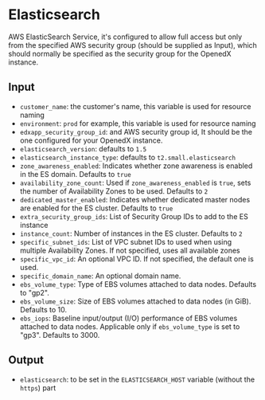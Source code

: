 # Elasticsearch

AWS ElasticSearch Service, it's configured to allow full access but only from the specified AWS 
security group (should be supplied as Input), which should normally be specified as the security
group for the OpenedX instance.

## Input

- `customer_name`: the customer's name, this variable is used for resource naming
- `environment`: `prod` for example, this variable is used for resource naming
- `edxapp_security_group_id`: and AWS security group id, It should be the one configured for your OpenedX instance.
- `elasticsearch_version`: defaults to `1.5`
- `elasticsearch_instance_type`: defaults to `t2.small.elasticsearch`
- `zone_awareness_enabled`: Indicates whether zone awareness is enabled in the ES domain. Defaults to `true`
- `availability_zone_count`: Used if `zone_awareness_enabled` is `true`, sets the number of Availability Zones
  to be used. Defaults to `2`
- `dedicated_master_enabled`: Indicates whether dedicated master nodes are enabled for the ES cluster. Defaults to `true`
- `extra_security_group_ids`: List of Security Group IDs to add to the ES instance
- `instance_count`: Number of instances in the ES cluster. Defaults to `2`
- `specific_subnet_ids`: List of VPC subnet IDs to used when using multiple Availability Zones. If not specified, uses all available zones
- `specific_vpc_id`: An optional VPC ID. If not specified, the default one is used.
- `specific_domain_name`: An optional domain name.
- `ebs_volume_type`: Type of EBS volumes attached to data nodes. Defaults to "gp2".
- `ebs_volume_size`: Size of EBS volumes attached to data nodes (in GiB). Defaults to 10.
- `ebs_iops`: Baseline input/output (I/O) performance of EBS volumes attached to data nodes. Applicable only if `ebs_volume_type` is set to "gp3". Defaults to 3000.

## Output

- `elasticsearch`: to be set in the `ELASTICSEARCH_HOST` variable (without the `https`) part

